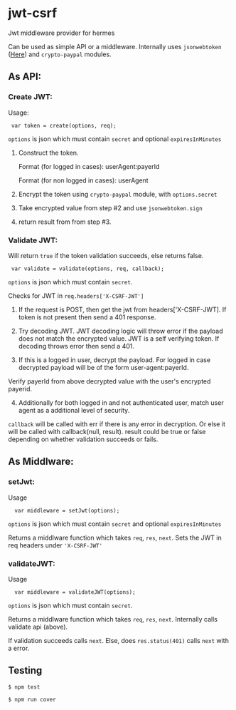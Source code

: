 jwt-csrf
========

Jwt middleware provider for hermes

Can be used as simple API or a middleware. Internally uses `jsonwebtoken` ([Here](https://github.com/auth0/node-jsonwebtoken))
and `crypto-paypal` modules.

## As API:

### Create JWT:

Usage:

```
 var token = create(options, req);

```

`options` is json which must contain `secret` and optional `expiresInMinutes`

  1. Construct the token.

       Format (for logged in cases): userAgent:payerId

       Format (for non logged in cases): userAgent

  2. Encrypt the token using `crypto-paypal` module, with `options.secret`

  3. Take encrypted value from step #2 and use `jsonwebtoken.sign`

  4. return result from from step #3.


### Validate JWT:

Will return `true` if the token validation succeeds, else returns false.

```
 var validate = validate(options, req, callback);

```

`options` is json which must contain `secret`.


Checks for JWT in `req.headers['X-CSRF-JWT']`

 1. If the request is POST, then get the jwt from headers['X-CSRF-JWT]. If token is not present then send a 401   response.
 
 2. Try decoding JWT. JWT decoding logic will throw error if the payload does not match the encrypted value.
 JWT is a self verifying token. If decoding throws error then send a 401.

 3. If this is a logged in user, decrypt the payload. For logged in case decrypted payload will be of the form
 user-agent:payerId.

 Verify payerId from above decrypted value with the user's encrypted payerid.

 4. Additionally for both logged in and not authenticated user, match user agent as a additional level of security.

`callback` will be called with err if there is any error in decryption. Or else it will be called with
callback(null, result). result could be true or false depending on whether validation succeeds or fails.

## As Middlware:

### setJwt:

 Usage

 ```
   var middleware = setJwt(options);

 ```

`options` is json which must contain `secret` and optional `expiresInMinutes`


Returns a middlware function which takes `req`, `res`, `next`. Sets the JWT in req headers under `'X-CSRF-JWT'`


### validateJWT:

 Usage

 ```
   var middleware = validateJWT(options);

 ```

`options` is json which must contain `secret`.

Returns a middlware function which takes `req`, `res`, `next`. Internally calls validate api (above).

If validation succeeds calls `next`. Else, does `res.status(401)` calls `next` with a error.


## Testing
`$ npm test`

`$ npm run cover`
